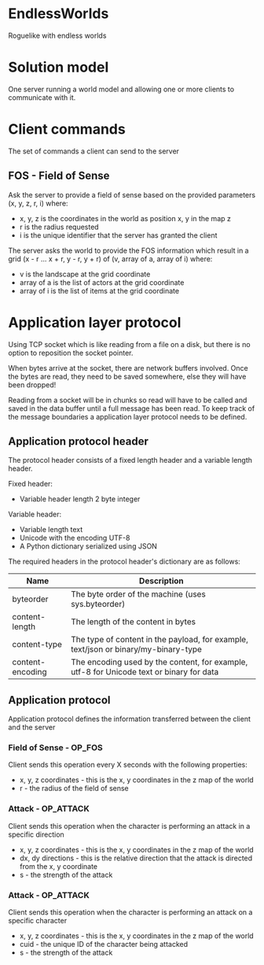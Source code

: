 # EndlessWorlds
Roguelike with endless worlds

# Solution model
One server running a world model and allowing one or more clients to communicate with it.

# Client commands
The set of commands a client can send to the server

## FOS - Field of Sense
Ask the server to provide a field of sense based on the provided parameters (x, y, z, r, i) where:
- x, y, z is the coordinates in the world as position x, y in the map z
- r is the radius requested
- i is the unique identifier that the server has granted the client

The server asks the world to provide the FOS information which result in a grid (x - r ... x + r, y - r, y + r) of (v, array of a, array of i) where:
- v is the landscape at the grid coordinate
- array of a is the list of actors at the grid coordinate
- array of i is the list of items at the grid coordinate

# Application layer protocol
Using TCP socket which is like reading from a file on a disk, but there is no option to reposition the socket pointer.

When bytes arrive at the socket, there are network buffers involved. Once the bytes are read, they need to be saved somewhere, else they will have been dropped!

Reading from a socket will be in chunks so read will have to be called and saved in the data buffer until a full message has been read.
To keep track of the message boundaries a application layer protocol needs to be defined.

## Application protocol header
The protocol header consists of a fixed length header and a variable length header.

Fixed header:
- Variable header length	2 byte integer

Variable header:
- Variable length text
- Unicode with the encoding UTF-8
- A Python dictionary serialized using JSON

The required headers in the protocol header's dictionary are as follows:

| Name | Description |
| ---------------- | ------------------------------------------------- | 
| byteorder | The byte order of the machine (uses sys.byteorder) |
| content-length | The length of the content in bytes |
| content-type | The type of content in the payload, for example, text/json or binary/my-binary-type |
| content-encoding | The encoding used by the content, for example, utf-8 for Unicode text or binary for data |

## Application protocol
Application protocol defines the information transferred between the client and the server

### Field of Sense - OP_FOS
Client sends this operation every X seconds with the following properties:
- x, y, z coordinates - this is the x, y coordinates in the z map of the world
- r - the radius of the field of sense

### Attack - OP_ATTACK
Client sends this operation when the character is performing an attack in a specific direction
- x, y, z coordinates - this is the x, y coordinates in the z map of the world
- dx, dy directions - this is the relative direction that the attack is directed from the x, y coordinate
- s - the strength of the attack

### Attack - OP_ATTACK
Client sends this operation when the character is performing an attack on a specific character
- x, y, z coordinates - this is the x, y coordinates in the z map of the world
- cuid - the unique ID of the character being attacked
- s - the strength of the attack

